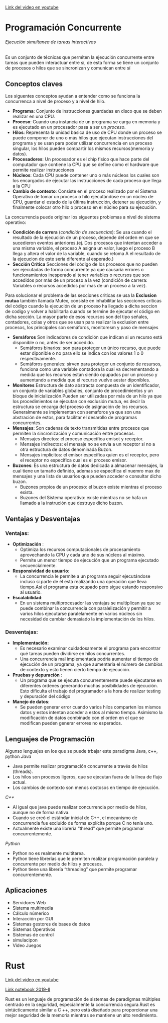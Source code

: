 [Link del video en youtube](https://www.youtube.com/watch?v=Dyz6-8DV4Ho&feature=youtu.be)

# Programación Concurrente
###### Ejecución simultanea de tareas interactivas

Es un conjunto de técnicas que permiten la ejecución concurrente entre tareas que pueden interactuar entre sí, de esta forma se tiene un conjunto de procesos o hilos que se sincronizan y comunican entre sí

## Conceptos claves 
Los siguentes conceptos ayudan a entender como se funciona la concurrenca a nivel de proceso y a nivel de hilo.
* **Programa**: Conjunto de instrucciones  guardadas  en disco  que  se  deben  realizar  en una CPU.
* **Proceso**: Cuando una instancia de un programa se carga en memoria y es ejecutado en un procesador pasa a ser un *proceso*.
* **Hilos**: Representa la unidad básica de uso de  CPU  donde  un  proceso  se puede  componer  de  uno  o  más hilos  que  ejecutan  instrucciones del programa y se usan para poder utilizar concurrencia en un proceso singular, los hilos pueden compartir los mismos recursos(memoria y datos).
* **Procesadores**: Un  procesador es  el  chip  fisico que  hace  parte  del  computador que  contiene  la  CPU que  se define  como  el  hardware  que permite realizar instrucciones
* **Núcleos**: Cada  CPU puede  contener  uno  o más  núcleos los  cuales  son  los encargados  de  ejecutar  las instrucciones de cada proceso que llega a la CPU
* **Cambio de contexto**: Consiste  en  el  proceso  realizado por el Sistema Operativo de tomar un proceso o hilo ejecutándose en 
un  núcleo  de  CPU,  guardar  el estado  de  la  última  instrucción, detener su  ejecución, y finalmente colocar  otro  hilo  o  proceso en  el núcleo para su ejecución.

La concurrencia puede originar los siguentes problemas a nivel de sistema operativo:

* **Condición de carrera** (*condición de secuencias*): Se  usa cuando el resultado de la ejecución de un  proceso,  depende  del  orden  en  que se sucedieron eventos anteriores.(ej. Dos procesos que intentan acceder a una misma variable, el proceso A asigna un valor, luego el proceso B llega y altera el valor de la variable, cuando se retoma A el resultado de la ejecucion de este sería diferente al esperado.)
* **Sección Crítica** Secciones  del  código  de  los  procesos que  no  pueden  ser  ejecutadas  de forma  concurrente  ya  que  causaría errores  o  funcionamientos  inesperado al  tener  variables  o  recursos  que  son accedidos por más de un proceso a la vez (condición de carrera: Variables o recursos accedidos por mas de un proceso a la vez). 

Para solucionar el problema de las secciones criticas se usa la **Exclusion mutua** también  llamada  Mutex,  consiste  en inhabilitar  las  secciones  críticas  del código  cuando  la  ejecución  de  un proceso ha llegado a dicha seccion de codigo   y  volver  a  habilitarla  cuando se  termine  de  ejecutar  el  código  en dicha sección. La mayor parte de esos recursos son del tipo señales, contadores, colas y otros que se usan para realizar la exclusion entre procesos,  los principales son semáforos, monitoresm  y paso de mensajes

* **Semáforos** Son  indicadores  de  condición  que indican si un recurso está disponible o no, antes de ser accedido.
  * Semáforos binarios: son para proteger un único recurso, que puede estar diponible o no para ello se indica con los valores 1 o 0 respectivamente.
  * Semáforos generales: sirven para proteger un conjunto de resursos, funciona como una variable contadora la cual va decrementando a medida que los recursos estan siendo opupados por un proceso y aumentando a medida que el recurso vuelve aestar diponibles.
* **Monitores** Estructura  de  dato  abstracta compuesta  de  un  identificador,  un conjunto  de  variables  globales, conjunto  de  procedimientos  y  un bloque de inicialización.Pueden  ser  utilizadas  por  más  de  un hilo  ya  que  los  procedimientos  se ejecutan con exclusión mutua, es decir la estructura se encarga del proceso de asignación de los recursos.
Generalmente se implementan con semaforos ya que son una abstración de estos, para facilitar el desarollo de programas concurrentes.
* **Mensajes**: Son  cadenas  de  texto  transmitidas entre  procesos  que  permiten  la sincronización  y  comunicación  entre procesos. 
  * Mensajes directos: el proceso especifica emisot y receptor.
  * Mensajes indirectos: el mensaje no se envia a un receptor si no a otra estructura de datos denominada Buzon.
  * Mensajes implícitos: el emisor especifica quien es el receptor, pero el receptor no especifica cual es el proceso emisor.
* **Buzones**: Es una estructura de datos dedicada a almacenar  mensajes,  la  cual  tiene  un tamaño definido, ademas se especifica el nuemro max de mensajes y una lista de usuarios que pueden acceder o consultar dicho buzon.
  * Buzones propios de un proceso: el buzon existe mientras el proceso exista.
  * Buzones del Sistema operativo: existe mientras no se hafa un llamado a la instrución que destruye dicho buzon. 

## Ventajas y Desventajas
### Ventajas:
 * **Optimización** :  
    * Optimiza  los  recursos computacionales  de  procesamiento aprovechando  la  CPU  y  cada  uno  de sus núcleos al máximo.
    * Permite  un  menor  tiempo  de ejecución  que  un  programa  ejecutado
secuencialmente.
 * **Responsividad de usuario**:
    * La  concurrencia  le  permite  a  un programa  seguir  ejecutándose  incluso si  parte  de  él  está  realizando  una operación que lleva tiempo.Así  el  programa  esta  ocupado  pero sigue estando responsivo al usuario.
 * **Escalabilidad**: 
    * En  un  sistema  multiprocesador  las ventajas  se  multiplican  ya  que  se  puede combinar  la  concurrencia  con 
paralelización  y  permitir  a  varios  hilos ejecutarse  paralelamente  en  varios núcleos  sin  necesidad  de  cambiar demasiado la implementación de los hilos.
### Desventajas: 
 * **Implementación:** 
    * Es  necesario  examinar  cuidadosamente el  programa  para  encontrar  qué  tareas pueden dividirse en hilos concurrentes.
    * Una  concurrencia  mal  implementada podría aumentar el tiempo de ejecución de un programa, ya que aumentaria el número de cambios de contexto y esto tienen cierto tiempo de ejecución.
 * **Pruebas y depuración** : 
    * Un  programa  que  se  ejecuta concurrentemente  puede  ejecutarse  en 
diferentes  órdenes  generando  muchas posibilidades de ejecución. Esto dificulta el trabajo del programador a la hora de realizar testing y depuración del 
código
 * **Manejo de datos**: 
    * Se  pueden  generar  error  cuando  varios  hilos comparten  los  mismos  datos  y  estos  intentan acceder a estos al mismo tiempo. Asimismo  la  modificación  de  datos  combinado con  el  orden  en  el  que  se  modifican  pueden generar errores no esperados.
 
## Lenguajes de Programación 
Algunso lenguajes en los que se puede trbajar este paradigma Java, c++, python 
*Java*
* Java  permite  realizar  programación concurrente a través de hilos (threads).
* Los hilos son procesos ligeros, que se ejecutan fuera de la línea de flujo actual.
* Los  cambios  de  contexto  son  menos  costosos en tiempo de ejecución.

*C++*
* Al  igual  que  java  puede  realizar  concurrencia por medio de hilos, aunque no de forma nativa.
* Cuando se creó el estándar inicial de C++, el mecanismo  de  concurrencia  fue  excluído  de forma explícita porque C no tenía uno.
* Actualmente  existe  una  librería  “thread”  que permite programar concurrentemente.

*Python*
* Python no es realmente multitarea.
* Python  tiene  librerías  que  le  permiten  realizar programación paralela y concurrente por medio de hilos y procesos.
* Python  tiene  una  librería  “threading”  que permite programar concurrentemente.

## Aplicaciones
* Servidores Web
* Sistema multimedia
* Cálculo númerico
* Interacción por GUI
* Sistemas gestores de bases de datos
* Sistemas Operativos
* Sistemas de control
* simulacipon 
* Video Juegos





# Rust 

[Link del video en youtube ](https://www.youtube.com/watch?v=tfOBPsWxzYE)

[Link notebook 2019-II ](https://hub-binder.mybinder.ovh/user/futureun-rusttutorial-dts7k0cs/tree)

Rust es un lenguaje de programación de sistemas de paradigmas múltiples centrado en la seguridad, especialmente la concurrencia segura.Rust es sintácticamente similar a C ++, pero está diseñado para proporcionar una mejor seguridad de la memoria mientras se mantiene un alto rendimiento.

